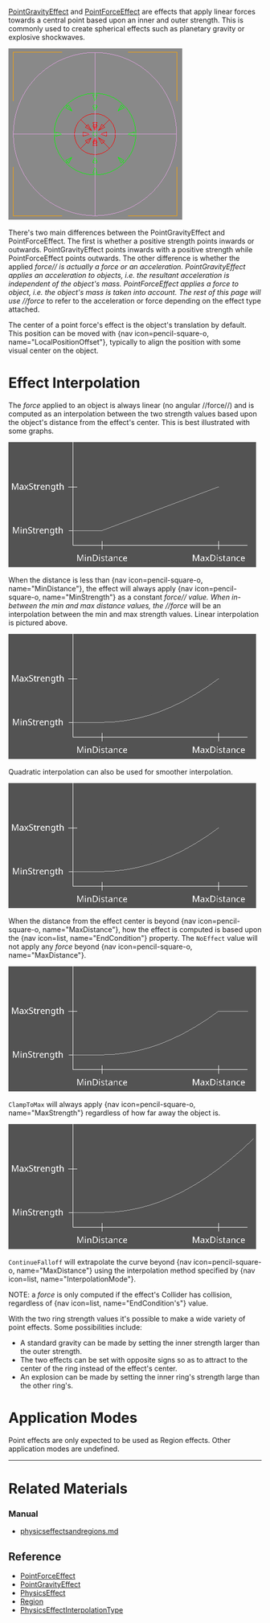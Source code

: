 [PointGravityEffect](../../../../code_reference/class_reference/pointgravityeffect.md) and [PointForceEffect](../../../../code_reference/class_reference/pointforceeffect.md) are effects that apply linear forces towards a central point based upon an inner and outer strength. This is commonly used to create spherical effects such as planetary gravity or explosive shockwaves.



![image](https://raw.githubusercontent.com/ZilchEngine/ZilchFiles/master/doc_files/46383.png)


There's two main differences between the PointGravityEffect and PointForceEffect. The first is whether a positive strength points inwards or outwards. PointGravityEffect points inwards with a positive strength while PointForceEffect points outwards. The other difference is whether the applied *force// is actually a force or an acceleration. PointGravityEffect applies an acceleration to objects, i.e. the resultant acceleration is independent of the object's mass. PointForceEffect applies a force to object, i.e. the object's mass is taken into account. The rest of this page will use //force* to refer to the acceleration or force depending on the effect type attached.

The center of a point force's effect is the object's translation by default. This position can be moved with {nav icon=pencil-square-o, name="LocalPositionOffset"}, typically to align the position with some visual center on the object.

 #  Effect Interpolation
The *force* applied to an object is always linear (no angular //force//) and is computed as an interpolation between the two strength values based upon the object's distance from the effect's center. This is best illustrated with some graphs.


![image](https://raw.githubusercontent.com/ZilchEngine/ZilchFiles/master/doc_files/46385.png)

When the distance is less than {nav icon=pencil-square-o, name="MinDistance"}, the effect will always apply {nav icon=pencil-square-o, name="MinStrength"} as a constant *force// value. When in-between the min and max distance values, the //force* will be an interpolation between the min and max strength values. Linear interpolation is pictured above. 


![QuadraticNoEffect](https://raw.githubusercontent.com/ZilchEngine/ZilchFiles/master/doc_files/46390.png)

Quadratic interpolation can also be used for smoother interpolation.



![QuadraticNoEffect](https://raw.githubusercontent.com/ZilchEngine/ZilchFiles/master/doc_files/46390.png)

When the distance from the effect center is beyond {nav icon=pencil-square-o, name="MaxDistance"}, how the effect is computed is based upon the {nav icon=list, name="EndCondition"} property. The `NoEffect` value will not apply any *force* beyond {nav icon=pencil-square-o, name="MaxDistance"}.



![QuadraticClampToMax](https://raw.githubusercontent.com/ZilchEngine/ZilchFiles/master/doc_files/46389.png)

`ClampToMax` will always apply {nav icon=pencil-square-o, name="MaxStrength"} regardless of how far away the object is.



![QuadraticContinueFalloff](https://raw.githubusercontent.com/ZilchEngine/ZilchFiles/master/doc_files/46392.png)

`ContinueFalloff` will extrapolate the curve beyond {nav icon=pencil-square-o, name="MaxDistance"} using the interpolation method specified by {nav icon=list, name="InterpolationMode"}.

NOTE: a *force* is only computed if the effect's Collider has collision, regardless of {nav icon=list, name="EndCondition's"} value.


With the two ring strength values it's possible to make a wide variety of point effects. Some possibilities include:
 - A standard gravity can be made by setting the inner strength larger than the outer strength.
 - The two effects can be set with opposite signs so as to attract to the center of the ring instead of the effect's center. 
 - An explosion can be made by setting the inner ring's strength large than the other ring's.

 #  Application Modes
Point effects are only expected to be used as Region effects. Other application modes are undefined.

---
 #  Related Materials
 ###  Manual
- [physicseffectsandregions.md](../physicseffectsandregions.md)
 ##  Reference
- [PointForceEffect](../../../../code_reference/class_reference/pointforceeffect.md)
- [PointGravityEffect](../../../../code_reference/class_reference/pointgravityeffect.md)
- [PhysicsEffect](../../../../code_reference/class_reference/physicseffect.md)
- [Region](../../../../code_reference/class_reference/region.md)
- [PhysicsEffectInterpolationType](../../../../code_reference/enum_reference.md#physicseffectinterpolationtype) 

 